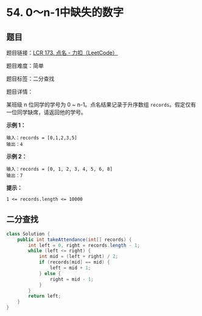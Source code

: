 # 54. 0～n-1中缺失的数字

## 题目

题目链接：[LCR 173. 点名 - 力扣（LeetCode）](https://leetcode.cn/problems/que-shi-de-shu-zi-lcof/description/)

题目难度：简单

题目标签：二分查找

题目详情：

某班级 n 位同学的学号为 0 ~ n-1。点名结果记录于升序数组 `records`。假定仅有一位同学缺席，请返回他的学号。

**示例 1：**

```
输入：records = [0,1,2,3,5]
输出：4
```

**示例 2：**

```
输入：records = [0, 1, 2, 3, 4, 5, 6, 8]
输出：7
```

**提示：**

```
1 <= records.length <= 10000
```



## 二分查找

``` java
class Solution {
    public int takeAttendance(int[] records) {
        int left = 0, right = records.length - 1;
        while (left <= right) {
            int mid = (left + right) / 2;
            if (records[mid] == mid) {
                left = mid + 1;
            } else {
                right = mid - 1;
            }
        }
        return left;
    }
}
```